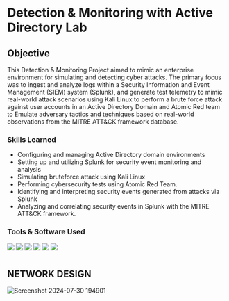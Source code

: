 # Detection & Monitoring with Active Directory Lab

## Objective 
This Detection & Monitoring Project aimed to mimic an enterprise environment for simulating and detecting cyber attacks. The primary focus was to ingest and analyze logs within a Security Information and Event Management (SIEM) system (Splunk), and generate test telemetry to mimic real-world attack scenarios using Kali Linux to perform a brute force attack against user accounts in an Active Directory Domain and Atomic Red team to Emulate adversary tactics and techniques based on real-world observations from the MITRE ATT&CK framework database. 

### Skills Learned

- Configuring and managing Active Directory domain environments
- Setting up and utilizing Splunk for security event monitoring and analysis
- Simulating bruteforce attack using Kali Linux
- Performing cybersecurity tests using Atomic Red Team.
- Identifying and interpreting security events generated from attacks via Splunk
- Analyzing and correlating security events in Splunk with the MITRE ATT&CK framework.

### Tools & Software Used
  <img src="https://img.shields.io/badge/-Splunk-000000?&style=for-thebadge&logo=Splunk&logoColor=white"/> <img src="https://img.shields.io/badge/-Kali Linux-557C94?&style=for-thebadge&logo=Kali Linux&logoColor=white"/>  <img src="https://img.shields.io/badge/-Sysmon-000000?style=for-thebadge&logo=Windows&logoColor=0078D6"/>  <img src="https://img.shields.io/badge/-Active Directory-000000?style=for-thebadge&logo=Windows&logoColor=0078D6"/>
  <img src="https://img.shields.io/badge/-Windows Server 2022-000000?style=for-thebadge&logo=Windows&logoColor=0078D6" />
   <img src="https://img.shields.io/badge/-Atomic Red Team -FF0000?style=for-thebadge&logo=Windows&logoColor=0078D6" />
#
## NETWORK DESIGN 
![Screenshot 2024-07-30 194901](https://github.com/user-attachments/assets/093aa7d4-32e5-4665-8a0b-fda7ad7c7626)

